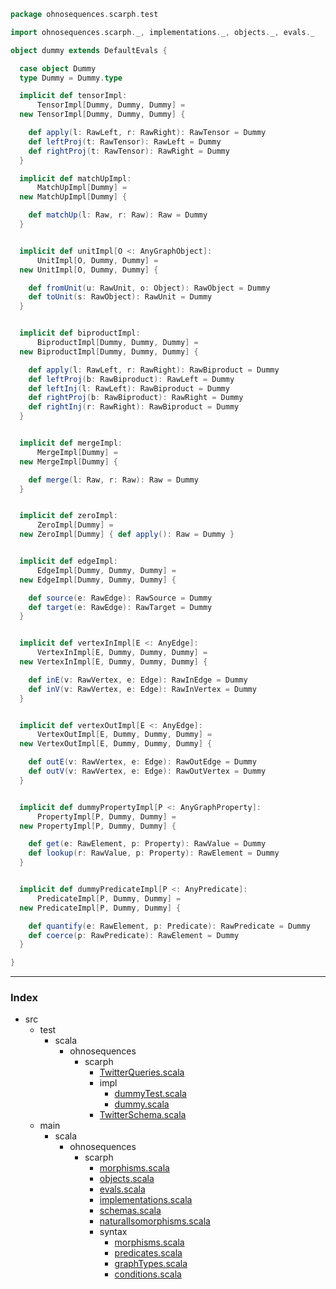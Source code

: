 
```scala
package ohnosequences.scarph.test

import ohnosequences.scarph._, implementations._, objects._, evals._

object dummy extends DefaultEvals {

  case object Dummy
  type Dummy = Dummy.type

  implicit def tensorImpl:
      TensorImpl[Dummy, Dummy, Dummy] =
  new TensorImpl[Dummy, Dummy, Dummy] {

    def apply(l: RawLeft, r: RawRight): RawTensor = Dummy
    def leftProj(t: RawTensor): RawLeft = Dummy
    def rightProj(t: RawTensor): RawRight = Dummy
  }

  implicit def matchUpImpl:
      MatchUpImpl[Dummy] =
  new MatchUpImpl[Dummy] {

    def matchUp(l: Raw, r: Raw): Raw = Dummy
  }


  implicit def unitImpl[O <: AnyGraphObject]:
      UnitImpl[O, Dummy, Dummy] =
  new UnitImpl[O, Dummy, Dummy] {

    def fromUnit(u: RawUnit, o: Object): RawObject = Dummy
    def toUnit(s: RawObject): RawUnit = Dummy
  }


  implicit def biproductImpl:
      BiproductImpl[Dummy, Dummy, Dummy] =
  new BiproductImpl[Dummy, Dummy, Dummy] {

    def apply(l: RawLeft, r: RawRight): RawBiproduct = Dummy
    def leftProj(b: RawBiproduct): RawLeft = Dummy
    def leftInj(l: RawLeft): RawBiproduct = Dummy
    def rightProj(b: RawBiproduct): RawRight = Dummy
    def rightInj(r: RawRight): RawBiproduct = Dummy
  }


  implicit def mergeImpl:
      MergeImpl[Dummy] =
  new MergeImpl[Dummy] {

    def merge(l: Raw, r: Raw): Raw = Dummy
  }


  implicit def zeroImpl:
      ZeroImpl[Dummy] =
  new ZeroImpl[Dummy] { def apply(): Raw = Dummy }


  implicit def edgeImpl:
      EdgeImpl[Dummy, Dummy, Dummy] =
  new EdgeImpl[Dummy, Dummy, Dummy] {

    def source(e: RawEdge): RawSource = Dummy
    def target(e: RawEdge): RawTarget = Dummy
  }


  implicit def vertexInImpl[E <: AnyEdge]:
      VertexInImpl[E, Dummy, Dummy, Dummy] =
  new VertexInImpl[E, Dummy, Dummy, Dummy] {

    def inE(v: RawVertex, e: Edge): RawInEdge = Dummy
    def inV(v: RawVertex, e: Edge): RawInVertex = Dummy
  }


  implicit def vertexOutImpl[E <: AnyEdge]:
      VertexOutImpl[E, Dummy, Dummy, Dummy] =
  new VertexOutImpl[E, Dummy, Dummy, Dummy] {

    def outE(v: RawVertex, e: Edge): RawOutEdge = Dummy
    def outV(v: RawVertex, e: Edge): RawOutVertex = Dummy
  }


  implicit def dummyPropertyImpl[P <: AnyGraphProperty]:
      PropertyImpl[P, Dummy, Dummy] =
  new PropertyImpl[P, Dummy, Dummy] {

    def get(e: RawElement, p: Property): RawValue = Dummy
    def lookup(r: RawValue, p: Property): RawElement = Dummy
  }


  implicit def dummyPredicateImpl[P <: AnyPredicate]:
      PredicateImpl[P, Dummy, Dummy] =
  new PredicateImpl[P, Dummy, Dummy] {

    def quantify(e: RawElement, p: Predicate): RawPredicate = Dummy
    def coerce(p: RawPredicate): RawElement = Dummy
  }

}

```


------

### Index

+ src
  + test
    + scala
      + ohnosequences
        + scarph
          + [TwitterQueries.scala][test/scala/ohnosequences/scarph/TwitterQueries.scala]
          + impl
            + [dummyTest.scala][test/scala/ohnosequences/scarph/impl/dummyTest.scala]
            + [dummy.scala][test/scala/ohnosequences/scarph/impl/dummy.scala]
          + [TwitterSchema.scala][test/scala/ohnosequences/scarph/TwitterSchema.scala]
  + main
    + scala
      + ohnosequences
        + scarph
          + [morphisms.scala][main/scala/ohnosequences/scarph/morphisms.scala]
          + [objects.scala][main/scala/ohnosequences/scarph/objects.scala]
          + [evals.scala][main/scala/ohnosequences/scarph/evals.scala]
          + [implementations.scala][main/scala/ohnosequences/scarph/implementations.scala]
          + [schemas.scala][main/scala/ohnosequences/scarph/schemas.scala]
          + [naturalIsomorphisms.scala][main/scala/ohnosequences/scarph/naturalIsomorphisms.scala]
          + syntax
            + [morphisms.scala][main/scala/ohnosequences/scarph/syntax/morphisms.scala]
            + [predicates.scala][main/scala/ohnosequences/scarph/syntax/predicates.scala]
            + [graphTypes.scala][main/scala/ohnosequences/scarph/syntax/graphTypes.scala]
            + [conditions.scala][main/scala/ohnosequences/scarph/syntax/conditions.scala]

[test/scala/ohnosequences/scarph/TwitterQueries.scala]: ../TwitterQueries.scala.md
[test/scala/ohnosequences/scarph/impl/dummyTest.scala]: dummyTest.scala.md
[test/scala/ohnosequences/scarph/impl/dummy.scala]: dummy.scala.md
[test/scala/ohnosequences/scarph/TwitterSchema.scala]: ../TwitterSchema.scala.md
[main/scala/ohnosequences/scarph/morphisms.scala]: ../../../../../main/scala/ohnosequences/scarph/morphisms.scala.md
[main/scala/ohnosequences/scarph/objects.scala]: ../../../../../main/scala/ohnosequences/scarph/objects.scala.md
[main/scala/ohnosequences/scarph/evals.scala]: ../../../../../main/scala/ohnosequences/scarph/evals.scala.md
[main/scala/ohnosequences/scarph/implementations.scala]: ../../../../../main/scala/ohnosequences/scarph/implementations.scala.md
[main/scala/ohnosequences/scarph/schemas.scala]: ../../../../../main/scala/ohnosequences/scarph/schemas.scala.md
[main/scala/ohnosequences/scarph/naturalIsomorphisms.scala]: ../../../../../main/scala/ohnosequences/scarph/naturalIsomorphisms.scala.md
[main/scala/ohnosequences/scarph/syntax/morphisms.scala]: ../../../../../main/scala/ohnosequences/scarph/syntax/morphisms.scala.md
[main/scala/ohnosequences/scarph/syntax/predicates.scala]: ../../../../../main/scala/ohnosequences/scarph/syntax/predicates.scala.md
[main/scala/ohnosequences/scarph/syntax/graphTypes.scala]: ../../../../../main/scala/ohnosequences/scarph/syntax/graphTypes.scala.md
[main/scala/ohnosequences/scarph/syntax/conditions.scala]: ../../../../../main/scala/ohnosequences/scarph/syntax/conditions.scala.md